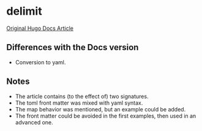 # delimit

[Original Hugo Docs Article](https://gohugo.io/functions/delimit/)

## Differences with the Docs version

* Conversion to yaml.

## Notes

* The article contains (to the effect of) two signatures.
* The toml front matter was mixed with yaml syntax.
* The map behavior was mentioned, but an example could be added.
* The front matter could be avoided in the first examples, then used in an advanced one. 